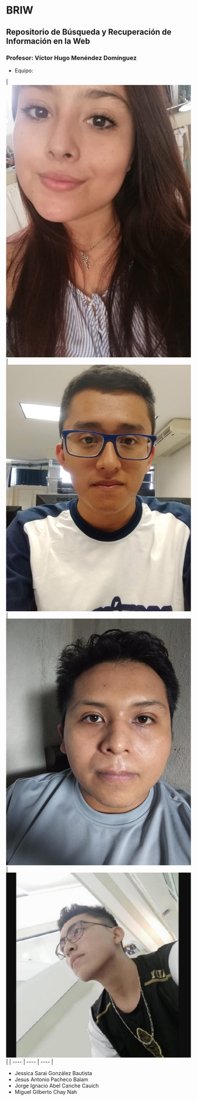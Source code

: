 # BRIW
## Repositorio de Búsqueda y Recuperación de Información en la Web
### Profesor: Víctor Hugo Menéndez Domínguez

* Equipo: 

| <a href="https://github.com/JessicaSarai98">![Jessica](https://github.com/JessicaSarai98/BRIW/blob/main/imagenes/jessica.jpg)</a> | <a href="https://github.com/Jesus">![Jesus](https://github.com/JessicaSarai98/BRIW/blob/main/imagenes/jesus.jpeg)</a> | <a href="https://github.com/jiaccanche">![Jorge](https://github.com/JessicaSarai98/BRIW/blob/main/imagenes/jorge.jpg)</a> | <a href="https://github.com/Miguel-Chay">![Miguel](https://github.com/JessicaSarai98/BRIW/blob/main/imagenes/miguel.jpg)</a> | 
| ---- | ---- | ---- | 

* Jessica Sarai González Bautista
* Jesus Antonio Pacheco Balam
* Jorge Ignacio Abel Canche Cauich
* Miguel Gilberto Chay Nah
